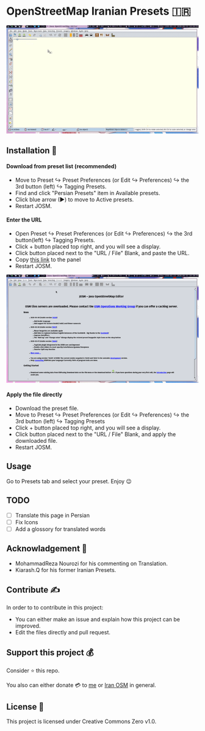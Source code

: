 # OpenStreetMap Iranian Presets 🇮🇷
![preview](doc/preview.gif)

## Installation :construction:
#### Download from preset list (recommended)

- Move to Preset ↪ Preset Preferences (or Edit ↪ Preferences) ↪ the 3rd button (left) ↪ Tagging Presets.
- Find and click "Persian Presets" item in Available presets.
- Click blue arrow (▶) to move to Active presets.
- Restart JOSM.


#### Enter the URL
- Open Preset ↪ Preset Preferences (or Edit ↪ Preferences) ↪ the 3rd button(left) ↪ Tagging Presets.
- Click + button placed top right, and you will see a display.
- Click button placed next to the "URL / File" Blank, and paste the URL.
- Copy [this link](https://github.com/DearRude/IranianPresets/archive/0.01v.zip) to the panel
- Restart JOSM.

![install](doc/install.gif)
#### Apply the file directly

- Download the preset file.
- Move to Preset ↪ Preset Preferences (or Edit ↪ Preferences) ↪ the 3rd button (left) ↪ Tagging Presets
- Click + button placed top right, and you will see a display.
- Click button placed next to the "URL / File" Blank, and apply the downloaded file.
- Restart JOSM.

## Usage
Go to Presets tab and select your preset. Enjoy 😉

## TODO
- [ ] Translate this page in Persian
- [ ] Fix Icons
- [ ] Add a glossory for translated words

## Acknowladgement 🤝
- MohammadReza Nourozi for his commenting on Translation.
- Kiarash.Q for his former Iranian Presets.
  
## Contribute ✍
In order to to contribute in this project:
- You can either make an issue and explain how this project can be improved.
- Edit the files directly and pull request.
  
## Support this project 💰
Consider :star: this repo.

You also can either donate :credit_card: to [me](https://zarinp.al/@simplyebi) or [Iran OSM](https://donate.osmiran.ir/) in general.

## License :page_facing_up:
This project is licensed under Creative Commons Zero v1.0.

